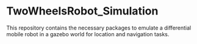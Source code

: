 # TwoWheelsRobot_Simulation

This repository contains the necessary packages to emulate a differential mobile robot in a gazebo world for location and navigation tasks.
